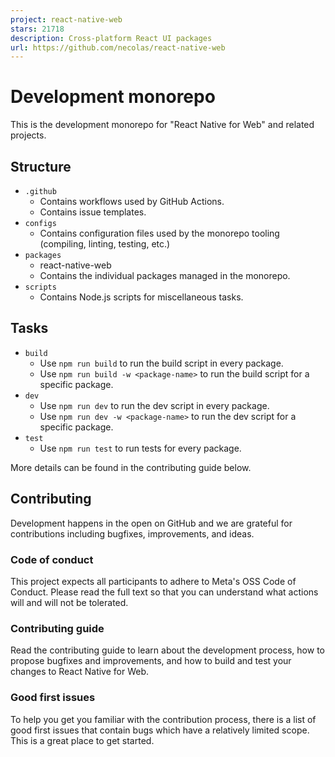 ```yaml
---
project: react-native-web
stars: 21718
description: Cross-platform React UI packages
url: https://github.com/necolas/react-native-web
---
```


Development monorepo
====================

This is the development monorepo for "React Native for Web" and related projects.

Structure
---------

-   `.github`
    -   Contains workflows used by GitHub Actions.
    -   Contains issue templates.
-   `configs`
    -   Contains configuration files used by the monorepo tooling (compiling, linting, testing, etc.)
-   `packages`
    -   react-native-web
    -   Contains the individual packages managed in the monorepo.
-   `scripts`
    -   Contains Node.js scripts for miscellaneous tasks.

Tasks
-----

-   `build`
    -   Use `npm run build` to run the build script in every package.
    -   Use `npm run build -w <package-name>` to run the build script for a specific package.
-   `dev`
    -   Use `npm run dev` to run the dev script in every package.
    -   Use `npm run dev -w <package-name>` to run the dev script for a specific package.
-   `test`
    -   Use `npm run test` to run tests for every package.

More details can be found in the contributing guide below.

Contributing
------------

Development happens in the open on GitHub and we are grateful for contributions including bugfixes, improvements, and ideas.

### Code of conduct

This project expects all participants to adhere to Meta's OSS Code of Conduct. Please read the full text so that you can understand what actions will and will not be tolerated.

### Contributing guide

Read the contributing guide to learn about the development process, how to propose bugfixes and improvements, and how to build and test your changes to React Native for Web.

### Good first issues

To help you get you familiar with the contribution process, there is a list of good first issues that contain bugs which have a relatively limited scope. This is a great place to get started.
